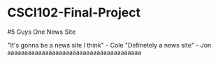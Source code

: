 # CSCI102-Final-Project
#5 Guys One News Site

"It's gonna be a news site I think" - Cole
"Definetely a news site" - Jon
aaaaaaaaaaaaaaaaaaaaaaaaaaaaaaaaaaaaaaa

